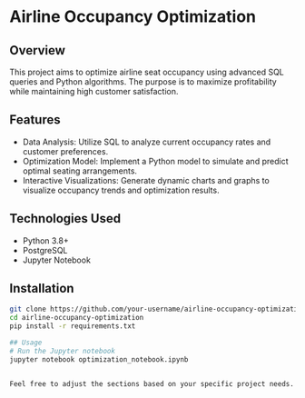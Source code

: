 # Airline Occupancy Optimization

## Overview
This project aims to optimize airline seat occupancy using advanced SQL queries and Python algorithms. The purpose is to maximize profitability while maintaining high customer satisfaction.

## Features
- Data Analysis: Utilize SQL to analyze current occupancy rates and customer preferences.
- Optimization Model: Implement a Python model to simulate and predict optimal seating arrangements.
- Interactive Visualizations: Generate dynamic charts and graphs to visualize occupancy trends and optimization results.

## Technologies Used
- Python 3.8+
- PostgreSQL
- Jupyter Notebook

## Installation
```bash
git clone https://github.com/your-username/airline-occupancy-optimization.git
cd airline-occupancy-optimization
pip install -r requirements.txt

## Usage
# Run the Jupyter notebook
jupyter notebook optimization_notebook.ipynb


Feel free to adjust the sections based on your specific project needs. If you need help filling out any part or have any questions, let me know!

